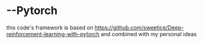 # --Pytorch
this code's framework is based on https://github.com/sweetice/Deep-reinforcement-learning-with-pytorch and combined with my personal ideas
